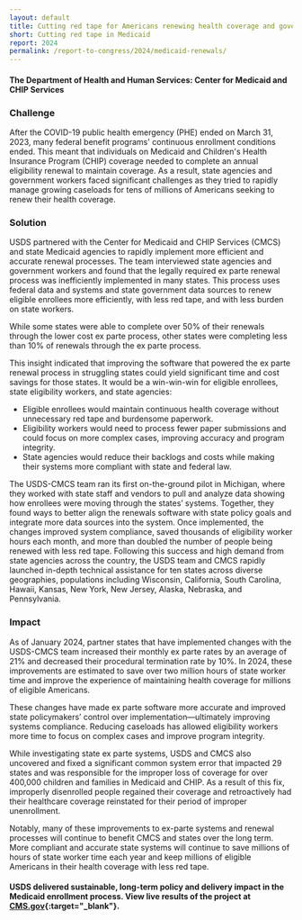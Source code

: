 ```yaml
---
layout: default
title: Cutting red tape for Americans renewing health coverage and government workers
short: Cutting red tape in Medicaid
report: 2024
permalink: /report-to-congress/2024/medicaid-renewals/
---
```

#### The Department of Health and Human Services: Center for Medicaid and CHIP Services

### Challenge

After the COVID-19 public health emergency (PHE) ended on March 31, 2023, many federal benefit programs' continuous enrollment conditions ended. This meant that individuals on Medicaid and Children's Health Insurance Program (CHIP) coverage needed to complete an annual eligibility renewal to maintain coverage. As a result, state agencies and government workers faced significant challenges as they tried to rapidly manage growing caseloads for tens of millions of Americans seeking to renew their health coverage. 

### Solution

USDS partnered with the Center for Medicaid and CHIP Services (CMCS) and state Medicaid agencies to rapidly implement more efficient and accurate renewal processes. The team interviewed state agencies and government workers and found that the legally required ex parte renewal process was inefficiently implemented in many states. This process uses federal data and systems and state government data sources to renew eligible enrollees more efficiently, with less red tape, and with less burden on state workers.

While some states were able to complete over 50% of their renewals through the lower cost ex parte process, other states were completing less than 10% of renewals through the ex parte process.

This insight indicated that improving the software that powered the ex parte renewal process in struggling states could yield significant time and cost savings for those states. It would be a win-win-win for eligible enrollees, state eligibility workers, and state agencies: 

- Eligible enrollees would maintain continuous health coverage without unnecessary red tape and burdensome paperwork. 
- Eligibility workers would need to process fewer paper submissions and could focus on more complex cases, improving accuracy and program integrity. 
- State agencies would reduce their backlogs and costs while making their systems more compliant with state and federal law. 

The USDS-CMCS team ran its first on-the-ground pilot in Michigan, where they worked with state staff and vendors to pull and analyze data showing how enrollees were moving through the states’ systems. Together, they found ways to better align the renewals software with state policy goals and integrate more data sources into the system. Once implemented, the changes improved system compliance, saved thousands of eligibility worker hours each month, and more than doubled the number of people being renewed with less red tape. Following this success and high demand from state agencies across the country, the USDS team and CMCS rapidly launched in-depth technical assistance for ten states across diverse geographies, populations including Wisconsin, California, South Carolina, Hawaii, Kansas, New York, New Jersey, Alaska, Nebraska, and Pennsylvania.

###  Impact

As of January 2024, partner states that have implemented changes with the USDS-CMCS team increased their monthly ex parte rates by an average of 21% and decreased their procedural termination rate by 10%. In 2024, these improvements are estimated to save over two million hours of state worker time and improve the experience of maintaining health coverage for millions of eligible Americans. 

These changes have made ex parte software more accurate and improved state policymakers’ control over implementation—ultimately improving systems compliance. Reducing caseloads has allowed eligibility workers more time to focus on complex cases and improve program integrity. 

While investigating state ex parte systems, USDS and CMCS also uncovered and fixed a significant common system error that impacted 29 states and was responsible for the improper loss of coverage for over 400,000 children and families in Medicaid and CHIP. As a result of this fix, improperly disenrolled people regained their coverage and retroactively had their healthcare coverage reinstated for their period of improper unenrollment. 

Notably, many of these improvements to ex-parte systems and renewal processes will continue to benefit CMCS and states over the long term. More compliant and accurate state systems will continue to save millions of hours of state worker time each year and keep millions of eligible Americans in their health coverage with less red tape. 

#### USDS delivered sustainable, long-term policy and delivery impact in the Medicaid enrollment process. View live results of the project at [CMS.gov](https://www.cms.gov/newsroom/press-releases/coverage-half-million-children-and-families-will-be-reinstated-thanks-hhs-swift-action){:target="_blank"}.

